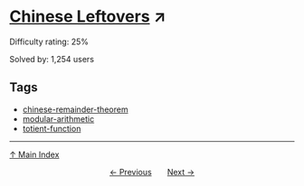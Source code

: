 # [Chinese Leftovers](https://projecteuler.net/problem=531) ↗️

Difficulty rating: 25%

Solved by: 1,254 users
## Tags

- [chinese-remainder-theorem](../tags/chinese-remainder-theorem.md)
- [modular-arithmetic](../tags/modular-arithmetic.md)
- [totient-function](../tags/totient-function.md)



---

[↑ Main Index](../README.md)


<div align=center><a href='530.md'>← Previous</a> &nbsp;&nbsp; &nbsp;&nbsp;  <a href='532.md'>Next →</a></div>
